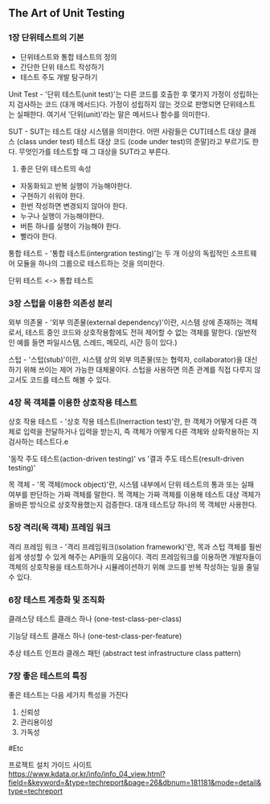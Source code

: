 ## The Art of Unit Testing

### 1장 단위테스트의 기본

- 단위테스트와 통합 테스트의 정의
- 간단한 단위 테스트 작성하기
- 테스트 주도 개발 탐구하기

Unit Test - '단위 테스트(unit test)'는 다른 코드를 호출한 후 몇가지 가정이 성립하는지 검사하는 코드 (대개 메서드)다. 가정이 성립하지 않는 것으로 판명되면 단위테스트는 실패한다. 여기서 '단위(unit)'라는 말은 메서드나 함수를 의미한다.

SUT - SUT는 테스트 대상 시스템을 의미한다. 어떤 사람들은 CUT[테스트 대상 클래스 (class under test) 테스트 대상 코드 (code under test)의 준말]라고 부르기도 한다. 무엇인가를 테스트할 때 그 대상을 SUT라고 부른다.

1. 좋은 단위 테스트의 속성

- 자동화되고 반복 실행이 가능해야한다.
- 구현하기 쉬워야 한다.
- 한번 작성하면 변경되지 않아야 한다.
- 누구나 실행이 가능해야한다.
- 버튼 하나를 실행이 가능해야 한다.
- 빨라야 한다.

통합 테스트 - '통합 테스트(intergration testing)'는 두 개 이상의 독립적인 소프트웨어 모듈을 하나의 그룹으로 테스트하는 것을 의미한다.

단위 테스트 <-> 통합 테스트

### 3장 스텁을 이용한 의존성 분리

외부 의존물 - '외부 의존물(external dependency)'이란, 시스템 상에 존재하는 객체로서, 테스트 중인 코드와 상호작용함에도 전혀 제어할 수 없는 객체를 말한다.
(일반적인 예를 들면 파일시스템, 스레드, 메모리, 시간 등이 있다.)

스텁 - '스텁(stub)'이란, 시스템 상의 외부 의존물(또는 협력자, collaborator)을 대신하기 위해 쓰이는 제어 가능한 대체물이다. 
스텁을 사용하면 의존 관계를 직접 다루지 않고서도 코드를 테스트 해볼 수 있다.

### 4장 목 객체를 이용한 상호작용 테스트

상호 작용 테스트 - '상호 작용 테스트(Inerraction test)'란, 한 객체가 어떻게 다른 객체로 입력을 전달하거나 입력을 받는지, 즉 객체가 어떻게 다른 객체와 상화작용하는 지 검사하는 테스트다.e

'동작 주도 테스트(action-driven testing)' vs '결과 주도 테스트(result-driven testing)'

목 객체 - '목 객체(mock object)'란, 시스템 내부에서 단위 테스트의 통과 또는 실패 여부를 판단하는 가짜 객체를 말한다. 목 객체는 가짜 객체를 이용해 테스트 대상 객체가 올바른 방식으로 상호작용했는지 검증한다. 대개 테스트당 하나의 목 객체만 사용한다.

### 5장 격리(목 객체) 프레임 워크

격리 프레임 워크 - '격리 프레임워크(isolation framework)'란, 목과 스텁 객체를 훨씬 쉽게 생성할 수 있게 해주는 API들의 모음이다. 격리 프레임워크를 이용하면 개발자들이 객체의 상호작용을 테스트하거나 시뮬레이션하기 위해 코드를 반복 작성하는 일을 줄일 수 있다.

### 6장 테스트 계층화 및 조직화

클래스당 테스트 클래스 하나 (one-test-class-per-class)

기능당 테스트 클래스 하나 (one-test-class-per-feature)

추상 테스트 인프라 클래스 패턴 (abstract test infrastructure class pattern)

### 7장 좋은 테스트의 특징

좋은 테스트는 다음 세가지 특성을 가진다
1. 신뢰성
2. 관리용이성
3. 가독성

#Etc

프로젝트 설치 가이드 사이트  
https://www.kdata.or.kr/info/info_04_view.html?field=&keyword=&type=techreport&page=26&dbnum=181181&mode=detail&type=techreport
